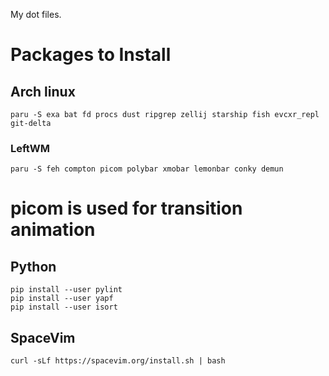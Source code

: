 My dot files.

# Packages to Install

## Arch linux
```
paru -S exa bat fd procs dust ripgrep zellij starship fish evcxr_repl git-delta
```

### LeftWM
```
paru -S feh compton picom polybar xmobar lemonbar conky demun
```
# picom is used for transition animation

## Python
```
pip install --user pylint
pip install --user yapf
pip install --user isort
```

## SpaceVim
```
curl -sLf https://spacevim.org/install.sh | bash
```

